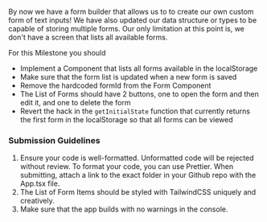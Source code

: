 
By now we have a form builder that allows us to to create our own custom form of text inputs! We have also updated our data structure or types to be capable of storing multiple forms. Our only limitation at this point is, we don't have a screen that lists all available forms.

For this Milestone you should
- Implement a Component that lists all forms available in the localStorage
- Make sure that the form list is updated when a new form is saved
- Remove the hardcoded formId from the Form Component
- The List of Forms should have 2 buttons, one to open the form and then edit it, and one to delete the form
- Revert the hack in the `getInitialState` function that currently returns the first form in the localStorage so that all forms can be viewed

### Submission Guidelines

1. Ensure your code is well-formatted. Unformatted code will be rejected without review. To format your code, you can use Prettier. When submitting, attach a link to the exact folder in your Github repo with the App.tsx file.
2. The List of Form Items should be styled with TailwindCSS uniquely and creatively.
3. Make sure that the app builds with no warnings in the console.
